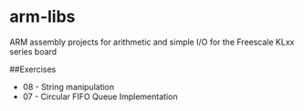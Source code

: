 # arm-libs
ARM assembly projects for arithmetic and simple I/O for the Freescale KLxx series board

##Exercises
* 08 - String manipulation 
* 07 - Circular FIFO Queue Implementation
